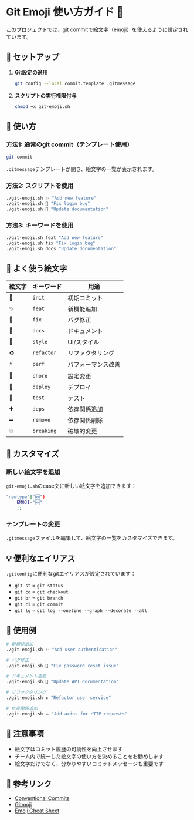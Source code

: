 # Git Emoji 使い方ガイド 🎉

このプロジェクトでは、git commitで絵文字（emoji）を使えるように設定されています。

## 🚀 セットアップ

1. **Git設定の適用**
   ```bash
   git config --local commit.template .gitmessage
   ```

2. **スクリプトの実行権限付与**
   ```bash
   chmod +x git-emoji.sh
   ```

## 📝 使い方

### 方法1: 通常のgit commit（テンプレート使用）
```bash
git commit
```
`.gitmessage`テンプレートが開き、絵文字の一覧が表示されます。

### 方法2: スクリプトを使用
```bash
./git-emoji.sh ✨ "Add new feature"
./git-emoji.sh 🐛 "Fix login bug"
./git-emoji.sh 📝 "Update documentation"
```

### 方法3: キーワードを使用
```bash
./git-emoji.sh feat "Add new feature"
./git-emoji.sh fix "Fix login bug"
./git-emoji.sh docs "Update documentation"
```

## 🎨 よく使う絵文字

| 絵文字 | キーワード | 用途 |
|--------|------------|------|
| 🎉 | `init` | 初期コミット |
| ✨ | `feat` | 新機能追加 |
| 🐛 | `fix` | バグ修正 |
| 📝 | `docs` | ドキュメント |
| 💄 | `style` | UI/スタイル |
| ♻️ | `refactor` | リファクタリング |
| ⚡️ | `perf` | パフォーマンス改善 |
| 🔧 | `chore` | 設定変更 |
| 🚀 | `deploy` | デプロイ |
| 🧪 | `test` | テスト |
| ➕ | `deps` | 依存関係追加 |
| ➖ | `remove` | 依存関係削除 |
| 💥 | `breaking` | 破壊的変更 |

## 🔧 カスタマイズ

### 新しい絵文字を追加
`git-emoji.sh`のcase文に新しい絵文字を追加できます：

```bash
"newtype"|"🆕")
    EMOJI="🆕"
    ;;
```

### テンプレートの変更
`.gitmessage`ファイルを編集して、絵文字の一覧をカスタマイズできます。

## 💡 便利なエイリアス

`.gitconfig`に便利なgitエイリアスが設定されています：

- `git st` = `git status`
- `git co` = `git checkout`
- `git br` = `git branch`
- `git ci` = `git commit`
- `git lg` = `git log --oneline --graph --decorate --all`

## 🎯 使用例

```bash
# 新機能追加
./git-emoji.sh ✨ "Add user authentication"

# バグ修正
./git-emoji.sh 🐛 "Fix password reset issue"

# ドキュメント更新
./git-emoji.sh 📝 "Update API documentation"

# リファクタリング
./git-emoji.sh ♻️ "Refactor user service"

# 依存関係追加
./git-emoji.sh ➕ "Add axios for HTTP requests"
```

## 🚨 注意事項

- 絵文字はコミット履歴の可読性を向上させます
- チーム内で統一した絵文字の使い方を決めることをお勧めします
- 絵文字だけでなく、分かりやすいコミットメッセージも重要です

## 🔗 参考リンク

- [Conventional Commits](https://www.conventionalcommits.org/)
- [Gitmoji](https://gitmoji.dev/)
- [Emoji Cheat Sheet](https://www.webfx.com/tools/emoji-cheat-sheet/)
